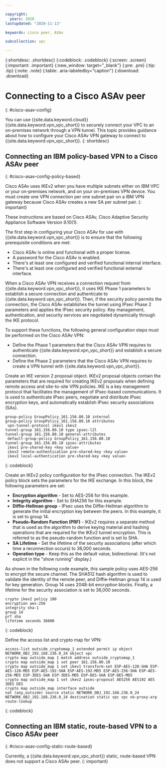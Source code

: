 ```yaml
---

copyright:
  years: 2020
lastupdated: "2020-11-13"

keywords: cisco peer, ASAv

subcollection: vpc

---
```


{:shortdesc: .shortdesc}
{:codeblock: .codeblock}
{:screen: .screen}
{:important: .important}
{:new_window: target="_blank"}
{:pre: .pre}
{:tip: .tip}
{:note: .note}
{:table: .aria-labeledby="caption"}
{:download: .download}


# Connecting to a Cisco ASAv peer
{: #cisco-asav-config}

You can use {{site.data.keyword.cloud}} {{site.data.keyword.vpn_vpc_short}} to securely connect your VPC to an on-premises network through a VPN tunnel. This topic provides guidance about how to configure your Cisco ASAv VPN gateway to connect to {{site.data.keyword.vpn_vpc_short}}.
{: shortdesc}


## Connecting an IBM policy-based VPN to a Cisco ASAv peer
{: #cisco-asav-config-policy-based}

Cisco ASAv uses IKEv2 when you have multiple subnets either on IBM VPC or your on-premises network, and on your on-premises VPN device. You must create one VPN connection per one subnet pair on a IBM VPN gateway because Cisco ASAv creates a new SA per subnet pair.
{: important}

These instructions are based on Cisco ASAv, Cisco Adaptive Security Appliance Software Version 9.10(1).

The first step in configuring your Cisco ASAv for use with {{site.data.keyword.vpn_vpc_short}} is to ensure that the following prerequisite conditions are met:

* Cisco ASAv is online and functional with a proper license.
* A password for the Cisco ASAv is enabled.
* There's at least one configured and verified functional internal interface.
* There's at least one configured and verified functional external interface.

When a Cisco ASAv VPN receives a connection request from {{site.data.keyword.vpn_vpc_short}}, it uses IKE Phase 1 parameters to establish a secure connection and authenticate to {{site.data.keyword.vpn_vpc_short}}. Then, if the security policy permits the connection, the Cisco ASAv establishes the tunnel using IPsec Phase 2 parameters and applies the IPsec security policy. Key management, authentication, and security services are negotiated dynamically through the IKE protocol.

To support these functions, the following general configuration steps must be performed on the Cisco ASAv VPN:

* Define the Phase 1 parameters that the Cisco ASAv VPN requires to authenticate {{site.data.keyword.vpn_vpc_short}} and establish a secure connection.
* Define the Phase 2 parameters that the Cisco ASAv VPN requires to create a VPN tunnel with {{site.data.keyword.vpn_vpc_short}}.

Create an IKE version 2 proposal object. IKEv2 proposal objects contain the parameters that are required for creating IKEv2 proposals when defining remote access and site-to-site VPN policies. IKE is a key management protocol that facilitates the management of
IPsec-based communications. It is used to authenticate IPsec peers, negotiate and distribute IPsec encryption keys, and automatically establish IPsec security associations (SAs).

```
group-policy GroupPolicy_161.156.80.10 internal
group-policy GroupPolicy_161.156.80.10 attributes
 vpn-tunnel-protocol ikev1 ikev2
tunnel-group 161.156.80.10 type ipsec-l2l
tunnel-group 161.156.80.10 general-attributes
 default-group-policy GroupPolicy_161.156.80.10
tunnel-group 161.156.80.10 ipsec-attributes
 ikev1 pre-shared-key <key value>
 ikev2 remote-authentication pre-shared-key <key value>
 ikev2 local-authentication pre-shared-key <key value>
```
{: codeblock}

Create an IKEv2 policy configuration for the IPsec connection. The IKEv2 policy block sets the parameters for the IKE exchange. In this block, the following parameters are set:
* **Encryption algorithm** - Set to AES-256 for this example.
* **Integrity algorithm** - Set to SHA256 for this example.
* **Diffie-Hellman group** - IPsec uses the Diffie-Hellman algorithm to generate the initial encryption key between the peers. In this example, it is set to group 14.
* **Pseudo-Random Function (PRF)** - IKEv2 requires a separate method that is used as the algorithm to derive keying material and hashing operations that are required for the IKEv2 tunnel encryption. This is referred to as the pseudo-random function and is set to SHA.
* **SA Lifetime** - Set the lifetime of the security associations (after which time a reconnection occurs) to 36,000 seconds.
* **Operation type** - Keep this as the default value, bidirectional. (It's not explicit in the "show running" display.)

As shown in the following code example, this sample policy uses AES-256 to encrypt the secure channel. The SHA512 hash algorithm is used to validate the identity of the remote peer, and Diffie-Hellman group 14 is used for key generation. Group 14 uses 2048-bit encryption blocks. Finally, a lifetime for the security association is set to 36,000 seconds.

```
crypto ikev2 policy 100
encryption aes-256
integrity sha-1
group 14
prf sha
lifetime seconds 36000
```
{: codeblock}

Define the access list and crypto map for VPN:

```
access-list outside_cryptomap_1 extended permit ip object NETWORK_OBJ_192.168.236.0_24 object vpc
crypto map outside_map 1 match address outside_cryptomap_1
crypto map outside_map 1 set peer 161.156.80.10
crypto map outside_map 1 set ikev1 transform-set ESP-AES-128-SHA ESP-AES-128-MD5 ESP-AES-192-SHA ESP-AES-192-MD5 ESP-AES-256-SHA ESP-AES-256-MD5 ESP-3DES-SHA ESP-3DES-MD5 ESP-DES-SHA ESP-DES-MD5
crypto map outside_map 1 set ikev2 ipsec-proposal AES256 AES192 AES 3DES DES
crypto map outside_map interface outside
nat (any,outside) source static NETWORK_OBJ_192.168.236.0_24 NETWORK_OBJ_192.168.236.0_24 destination static vpc vpc no-proxy-arp route-lookup
```
{: codeblock}

## Connecting an IBM static, route-based VPN to a Cisco ASAv peer
{: #cisco-asav-config-static-route-based}

Currently, a {{site.data.keyword.vpn_vpc_short}} static, route-based VPN does not support a Cisco ASAv peer.
{: important}
